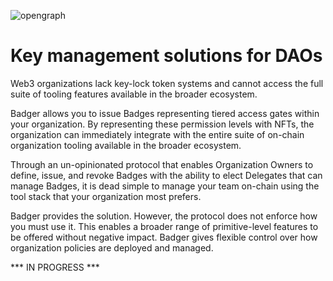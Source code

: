 ![opengraph](https://user-images.githubusercontent.com/33527785/181653919-5807fb95-8828-460f-a5b0-d20ae3811a17.png)

# Key management solutions for DAOs

Web3 organizations lack key-lock token systems and cannot access the full suite of tooling features available in the broader ecosystem.

Badger allows you to issue Badges representing tiered access gates within your organization. By representing these permission levels with NFTs, the organization can immediately integrate with the entire suite of on-chain organization tooling available in the broader ecosystem.

Through an un-opinionated protocol that enables Organization Owners to define, issue, and revoke Badges with the ability to elect Delegates that can manage Badges, it is dead simple to manage your team on-chain using the tool stack that your organization most prefers.

Badger provides the solution. However, the protocol does not enforce how you must use it. This enables a broader range of primitive-level features to be offered without negative impact.
Badger gives flexible control over how organization policies are deployed and managed.

*** IN PROGRESS ***

